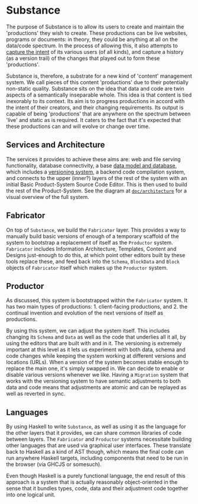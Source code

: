 # Substance

The purpose of Substance is to allow its users to create and maintain the 'productions' they wish to create. These productions can be live websites, programs or documents: in theory, they could be anything at all on the data/code spectrum. In the process of allowing this, it also attempts to [capture the intent](doc/intent_capture.md) of its various users (of all kinds), and capture a history (as a version trail) of the changes that played out to form these 'productions'.

Substance is, therefore, a substrate for a new kind of 'content' management system. We call pieces of this content 'productions' due to their potentially non-static quality. Substance sits on the idea that data and code are twin aspects of a semantically inseparable whole. This idea is that content is tied inexorably to its context. Its aim is to progress productions in accord with the intent of their creators, and their changing requirements. Its output is capable of being 'productions' that are anywhere on the spectrum between 'live' and static as is required. It caters to the fact that it's expected that these productions can and will evolve or change over time.

## Services and Architecture

The services it provides to achieve these aims are: web and file serving functionality, database connectivity, a base [data model and database](doc/data_model.md), which includes a [versioning system](doc/versioning.md), a backend code compilation system, and connects to the upper (inner?) layers of the rest of the system with an initial Basic Product-System Source Code Editor. This is then used to build the rest of the Product-System. See the diagram at [`doc/architecture`](doc/architecture.jpg) for a visual overview of the full system.

## Fabricator

On top of `Substance`, we build the `Fabricator` layer. This provides a way to manually build basic versions of enough of a temporary scaffold of the system to bootstrap a replacement of itself as the `Productor` system. `Fabricator` includes Information Architecture, Templates, Content and Designs just-enough to do this, at which point other editors built by these tools replace these, and feed back into the `Schema`, `BlockData` and `Block` objects of `Fabricator` itself which makes up the `Productor` system.

## Productor

As discussed, this system is bootstrapped within the `Fabricator` system. It has two main types of productions: 1. client-facing productions, and 2. the continual invention and evolution of the next versions of itself as productions.

By using this system, we can adjust the system itself. This includes changing its `Schema` and `Data` as well as the code that underlies all it all, by using the editors that are built with and in it. The versioning is extremely important at this level as it lets us experiment with both data, schema and code changes while keeping the system working at different versions and locations (URLs). When a version of the system becomes stable enough to replace the main one, it's simply swapped in. We can decide to enable or disable various versions whenever we like. Having a `Migration` system that works with the versioning system to have semantic adjustments to both data and code means that adjustments are atomic and can be replayed as well as reverted in sync.

## Languages

By using Haskell to write `Substance`, as well as using it as the language for the other layers that it provides, we can share common libraries of code between layers. The `Fabricator` and `Productor` systems necessitate building other languages that are used via graphical user interfaces. These translate back to Haskell as a kind of AST though, which means the final code can run anywhere Haskell targets, including components that need to be run in the browser (via GHCJS or somesuch).

Even though Haskell is a purely functional language, the end result of this approach is a system that is actually reasonably object-oriented in the sense that it bundles types, code, data and their adjustment code together into one logical unit.
